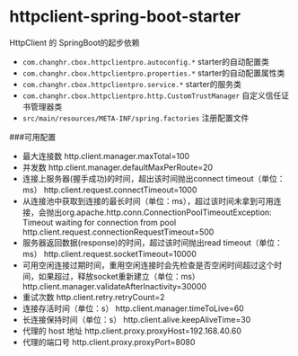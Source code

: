 # httpclient-spring-boot-starter
HttpClient 的 SpringBoot的起步依赖
- `com.changhr.cbox.httpclientpro.autoconfig.*` starter的自动配置类
- `com.changhr.cbox.httpclientpro.properties.*` starter的自动配置属性类
- `com.changhr.cbox.httpclientpro.service.*` starter的服务类
- `com.changhr.cbox.httpclientpro.http.CustomTrustManager` 自定义信任证书管理器类
- `src/main/resources/META-INF/spring.factories` 注册配置文件

###可用配置
- 最大连接数
http.client.manager.maxTotal=100
- 并发数
http.client.manager.defaultMaxPerRoute=20
- 连接上服务器(握手成功)的时间，超出该时间抛出connect timeout（单位：ms）
http.client.request.connectTimeout=1000
- 从连接池中获取到连接的最长时间（单位：ms），超过该时间未拿到可用连接，会抛出org.apache.http.conn.ConnectionPoolTimeoutException: Timeout waiting for connection from pool
http.client.request.connectionRequestTimeout=500
- 服务器返回数据(response)的时间，超过该时间抛出read timeout（单位：ms）
http.client.request.socketTimeout=10000
- 可用空闲连接过期时间，重用空闲连接时会先检查是否空闲时间超过这个时间，如果超过，释放socket重新建立（单位：ms）
http.client.manager.validateAfterInactivity=30000
- 重试次数
http.client.retry.retryCount=2
- 连接存活时间（单位：s）
http.client.manager.timeToLive=60
- 长连接保持时间（单位：s）
http.client.alive.keepAliveTime=30
- 代理的 host 地址
http.client.proxy.proxyHost=192.168.40.60
- 代理的端口号
http.client.proxy.proxyPort=8080

